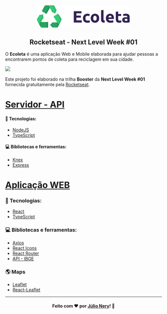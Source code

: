 <h3 align="center">
    <img alt="Logo" title="#logo" width="300px" src="https://raw.githubusercontent.com/julionery/ecoleta-web-react/42df1319f325b073d306f70b6e4bd643b8bb959e/src/assets/logo.svg">
</h3>
<h2 align="center">Rocketseat - Next Level Week #01</h2>

<p>O <b>Ecoleta</b> é uma aplicação Web e Mobile elaborada para ajudar pessoas a encontrarem pontos de coleta para reciclagem em sua cidade.</p>

![](https://github.com/julionery/rocketseat-nlw/blob/master/docs/ecoleta-web.gif?raw=true)

Este projeto foi elaborado na trilha <b>Booster</b> da <b>Next Level Week #01</b> fornecida gratuitamente pela [Rocketseat](https://rocketseat.com.br/).

# [Servidor - API](https://github.com/julionery/ecoleta-server-nodejs)
#### :rocket: Tecnologias:
 - [NodeJS](https://nodejs.org/en/)
 - [TypeScript](https://www.typescriptlang.org/)

 
#### :computer: Bibliotecas e ferramentas:
- [Knex](http://knexjs.org/) 
- [Express](https://expressjs.com/)

# [Aplicação WEB](https://github.com/julionery/ecoleta-web-react)
### :rocket: Tecnologias:
 - [React](https://reactjs.org/ "ReactJS")
 - [TypeScript](https://www.typescriptlang.org/)

### :computer: Bibliotecas e ferramentas:
 - [Axios](https://github.com/axios/axios "Axios")
 - [React Icons](https://react-icons.github.io/react-icons/)
 - [React Router](https://reacttraining.com/react-router/)
 - [API - IBGE](https://servicodados.ibge.gov.br/api/docs/localidades?versao=1)

### :earth_americas: Maps
 - [Leaflet](https://leafletjs.com/)
 - [React-Leaflet](https://react-leaflet.js.org/)
 
---

<h4 align="center">
    Feito com ❤ por <a href="https://www.linkedin.com/in/julio-nery/" target="_blank">Júlio Nery</a>!
    <g-emoji class="g-emoji" alias="wave" fallback-src="https://github.githubassets.com/images/icons/emoji/unicode/1f44b.png">👋</g-emoji>
</h4>
